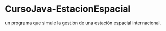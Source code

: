# CursoJava-EstacionEspacial
un programa que simule la gestión de una estación espacial internacional.
